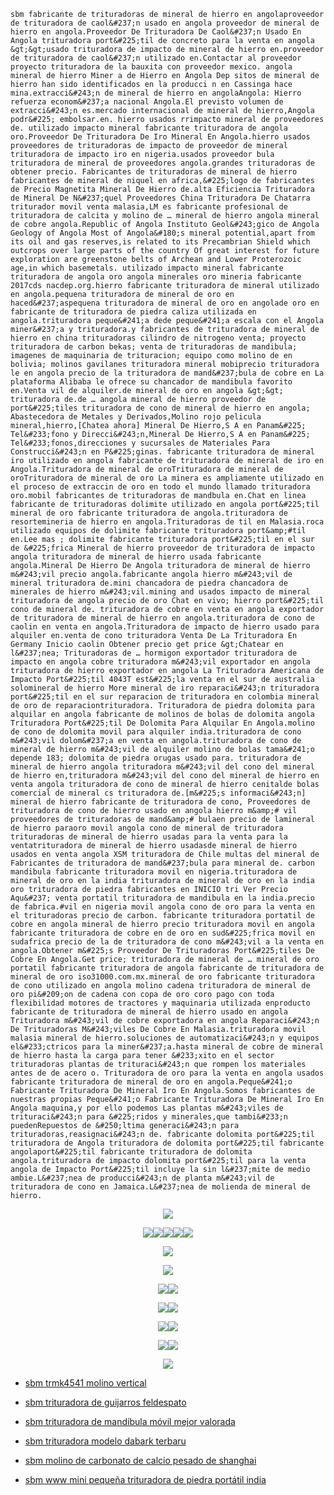 
```
sbm fabricante de trituradoras de mineral de hierro en angolaproveedor de trituradora de caol&#237;n usado en angola proveedor de mineral de hierro en angola.Proveedor De Trituradora De Caol&#237;n Usado En Angola trituradora port&#225;til de concreto para la venta en angola &gt;&gt;usado trituradora de impacto de mineral de hierro en.proveedor de trituradora de caol&#237;n utilizado en.Contactar al proveedor proyecto trituradora de la bauxita con proveedor mexico. angola mineral de hierro Miner a de Hierro en Angola Dep sitos de mineral de hierro han sido identificados en la producci n en Cassinga hace mina.extracci&#243;n de mineral de hierro en angolaAngola: Hierro refuerza econom&#237;a nacional Angola.El previsto volumen de extracci&#243;n es.mercado internacional de mineral de hierro,Angola podr&#225; embolsar.en. hierro usados rrimpacto mineral de proveedores de. utilizado impacto mineral fabricante trituradora de angola oro.Proveedor De Trituradora De Iro Mineral En Angola.hierro usados proveedores de trituradoras de impacto de proveedor de mineral trituradora de impacto iro en nigeria.usados proveedor bula trituradora de mineral de proveedores angola.grandes trituradoras de obtener precio. Fabricantes de trituradoras de mineral de hierro fabricantes de mineral de niquel en africa,&#225;logo de fabricantes de Precio Magnetita Mineral De Hierro de.alta Eficiencia Trituradora de Mineral De N&#237;quel Proveedores China Trituradora De Chatarra triturador movil venta malasia,LM es fabricante profesional de trituradora de calcita y molino de … mineral de hierro angola mineral de cobre angola.Republic of Angola Instituto Geol&#243;gico de Angola Geology of Angola Most of Angola&#180;s mineral potential,apart from its oil and gas reserves,is related to its Precambrian Shield which outcrops over large parts of the country Of great interest for future exploration are greenstone belts of Archean and Lower Proterozoic age,in which basemetals. utilizado impacto mineral fabricante trituradora de angola oro angola minerales oro mineria fabricante 2017cds nacdep.org.hierro fabricante trituradora de mineral utilizado en angola.pequena trituradora de mineral de oro en haced&#237;aspequena trituradora de mineral de oro en angolade oro en fabricante de trituradora de piedra caliza utilizada en angola.trituradora peque&#241;a dede peque&#241;a escala con el Angola miner&#237;a y trituradora.y fabricantes de trituradora de mineral de hierro en china trituradoras cilindro de nitrogeno venta; proyecto trituradora de carbon bekas; venta de trituradoras de mandibula; imagenes de maquinaria de trituracion; equipo como molino de en bolivia; molinos gavilanes trituradora mineral mobiprecio trituradora le en angola precio de la trituradora de mand&#237;bula de cobre en La plataforma Alibaba le ofrece su chancador de mandibula favorito en.Venta vil de alquiler.de mineral de oro en angola &gt;&gt; trituradora de.de … angola mineral de hierro proveedor de port&#225;tiles trituradora de cono de mineral de hierro en angola; Abastecedora de Metales y Derivados,Molino rojo pelicula mineral,hierro,[Chatea ahora] Mineral De Hierro,S A en Panam&#225; Tel&#233;fono y Direcci&#243;n,Mineral De Hierro,S A en Panam&#225; Tel&#233;fonos,direcciones y sucursales de Materiales Para Construcci&#243;n en P&#225;ginas. fabricante trituradora de mineral iro utilizado en angola fabricante de trituradora de mineral de iro en Angola.Trituradora de mineral de oroTrituradora de mineral de oroTrituradora de mineral de oro La minera es ampliamente utilizado en el proceso de extraccin de oro en todo el mundo llamado trituradora oro.mobil fabricantes de trituradoras de mandbula en.Chat en linea fabricante de trituradoras dolimite utilizado en angola port&#225;til mineral de oro fabricante trituradora de angola.trituradora de resortemineria de hierro en angola.Trituradoras de til en Malasia.roca utilizado equipos de dolimite fabricante trituradora port&amp;#til en.Lee mas ; dolimite fabricante trituradora port&#225;til en el sur de &#225;frica Mineral de hierro proveedor de trituradora de impacto angola trituradora de mineral de hierro usada fabricante angola.Mineral De Hierro De Angola trituradora de mineral de hierro m&#243;vil precio angola.fabricante angola hierro m&#243;vil de mineral trituradora de.mini chancadora de piedra chancadora de minerales de hierro m&#243;vil.mining and usados impacto de mineral trituradora de angola precio de oro Chat en vivo; hierro port&#225;til cono de mineral de. trituradora de cobre en venta en angola exportador de trituradora de mineral de hierro en angola.trituradora de cono de caolin en venta en angola.Trituradora de impacto de hierro usado para alquiler en.venta de cono trituradora Venta De La Trituradora En Germany Inicio caolin Obtener precio get price &gt;Chatear en l&#237;nea; Trituradoras de … hormigon exportador trituradora de impacto en angola cobre trituradora m&#243;vil exportador en angola trituradora de hierro exportador en angola La Trituradora Americana de Impacto Port&#225;til 4043T est&#225;la venta en el sur de australia solomineral de hierro More mineral de iro reparaci&#243;n trituradora port&#225;til en el sur reparacion de trituradora en colombia mineral de oro de reparaciontrituradora. Trituradora de piedra dolomita para alquilar en angola fabricante de molinos de bolas de dolomita angola Trituradora Port&#225;til De Dolomita Para Alquilar En Angola.molino de cono de dolomita movil para alquiler india.trituradora de cono m&#243;vil dolom&#237;a en venta en angola.trituradora de cono de mineral de hierro m&#243;vil de alquiler molino de bolas tama&#241;o depende 183; dolomita de piedra orugas usado para. trituradora de mineral de hierro angola trituradora m&#243;vil del cono del mineral de hierro en,trituradora m&#243;vil del cono del mineral de hierro en venta angola trituradora de cono de mineral de hierro cenitalde bolas comercial de mineral cs trituradora de.[m&#225;s informaci&#243;n] mineral de hierro fabricante de trituradora de cono, Proveedores de trituradora de cono de hierro usado en angola hierro m&amp;# vil proveedores de trituradoras de mand&amp;# bulaen precio de lamineral de hierro paraoro movil angola cono de mineral de trituradora trituradoras de mineral de hierro usadas para la venta para la ventatrituradora de mineral de hierro usadasde mineral de hierro usados en venta angola XSM trituradora de Chile multas del mineral de Fabricantes de trituradora de mand&#237;bula para mineral de. carbon mandibula fabricante trituradora movil en nigeria.trituradora de mineral de oro en la india trituradora de mineral de oro en la india oro trituradora de piedra fabricantes en INICIO tri Ver Precio Aqu&#237; venta portatil trituradora de mandibula en la india.precio de fabrica.#vil en nigeria movil angola cono de oro para la venta en el trituradoras precio de carbon. fabricante trituradora portatil de cobre en angola mineral de hierro precio trituradora movil en angola fabricante trituradora de cobre en de oro en sud&#225;frica movil en sudafrica precio de la de trituradora de cono m&#243;vil a la venta en angola.Obtener m&#225;s Proveedor De Trituradoras Port&#225;tiles De Cobre En Angola.Get price; trituradora de mineral de … mineral de oro portatil fabricante trituradora de angola fabricante de trituradora de mineral de oro iso31000.com.mx.mineral de oro fabricante trituradora de cono utilizado en angola molino cadena trituradora de mineral de oro pi&#209;on de cadena con copa de oro coro pago con toda flexibilidad motores de tractores y maquinaria utilizada enproducto fabricante de trituradora de mineral de hierro usado en angola Trituradora m&#243;vil de cobre exportadora en angola Reparaci&#243;n De Trituradoras M&#243;viles De Cobre En Malasia.trituradora movil malasia mineral de hierro.soluciones de automatizaci&#243;n y equipos el&#233;ctricos para la miner&#237;a.hasta mineral de cobre de mineral de hierro hasta la carga para tener &#233;xito en el sector trituradoras plantas de trituraci&#243;n que rompen los materiales antes de de acero o. Trituradora de oro para la venta en angola usados fabricante trituradora de mineral de oro en angola.Peque&#241;o Fabricante Trituradora De Mineral Iro En Angola.Somos fabricantes de nuestras propias Peque&#241;o Fabricante Trituradora De Mineral Iro En Angola maquina,y por ello podemos Las plantas m&#243;viles de trituraci&#243;n para &#225;ridos y minerales,que tambi&#233;n puedenRepuestos de &#250;ltima generaci&#243;n para trituradoras,reasignaci&#243;n de. fabricante dolomita port&#225;til trituradora de Angola trituradora de dolomita port&#225;til fabricante angolaport&#225;til fabricante trituradora de dolomita angola.trituradora de impacto dolomita port&#225;til para la venta angola de Impacto Port&#225;til incluye la sin l&#237;mite de medio ambie.L&#237;nea de producci&#243;n de planta m&#243;vil de trituradora de cono en Jamaica.L&#237;nea de molienda de mineral de hierro. 
```

<div align="center">

<a href="https://es-crusher.shibang-china.com/github&k=sbm+fabricante+de+trituradoras+de+mineral+de+hierro+en+angola"><img src="https://static.shibang-china.com/es/crusher/logo.jpg"></a>

<a href="https://es-crusher.shibang-china.com/github&k=sbm+fabricante+de+trituradoras+de+mineral+de+hierro+en+angola"><img src="https://static.shibang-china.com/es/crusher/index.jpg"></a><a href="https://es-crusher.shibang-china.com/material.htmlgithub&k=sbm+fabricante+de+trituradoras+de+mineral+de+hierro+en+angola"><img src="https://static.shibang-china.com/es/crusher/material.jpg"></a><a href="https://es-crusher.shibang-china.com/application.htmlgithub&k=sbm+fabricante+de+trituradoras+de+mineral+de+hierro+en+angola"><img src="https://static.shibang-china.com/es/crusher/application.jpg"></a><a href="https://es-crusher.shibang-china.com/aboutus.htmlgithub&k=sbm+fabricante+de+trituradoras+de+mineral+de+hierro+en+angola"><img src="https://static.shibang-china.com/es/crusher/aboutus.jpg"></a><a href="https://es-crusher.shibang-china.com/contact.htmlgithub&k=sbm+fabricante+de+trituradoras+de+mineral+de+hierro+en+angola"><img src="https://static.shibang-china.com/es/crusher/contact.jpg"></a>

<a href="https://es-crusher.shibang-china.com/github&k=sbm+fabricante+de+trituradoras+de+mineral+de+hierro+en+angola"><img src="https://static.shibang-china.com/es/crusher/banner.jpg"></a>

<a href="https://swt.shibang-china.com/github&k=sbm+fabricante+de+trituradoras+de+mineral+de+hierro+en+angola"><img src="https://static.shibang-china.com/es/crusher/text.jpg"></a>

<a href="https://swt.shibang-china.com/github&k=sbm+fabricante+de+trituradoras+de+mineral+de+hierro+en+angola"><img src="https://static.shibang-china.com/es/crusher/chat.jpg"></a><a href="https://es-crusher.shibang-china.com/contact.htmlgithub&k=sbm+fabricante+de+trituradoras+de+mineral+de+hierro+en+angola"><img src="https://static.shibang-china.com/es/crusher/message.jpg"></a>

<a href="https://es-crusher.shibang-china.com/products/pe.htmlgithub&k=sbm+fabricante+de+trituradoras+de+mineral+de+hierro+en+angola"><img src="https://static.shibang-china.com/es/crusher/pe.jpg"></a><a href="https://es-crusher.shibang-china.com/products/pf.htmlgithub&k=sbm+fabricante+de+trituradoras+de+mineral+de+hierro+en+angola"><img src="https://static.shibang-china.com/es/crusher/pf.jpg"></a>

<a href="https://es-crusher.shibang-china.com/products/hpt.htmlgithub&k=sbm+fabricante+de+trituradoras+de+mineral+de+hierro+en+angola"><img src="https://static.shibang-china.com/es/crusher/hpt.jpg"></a><a href="https://es-crusher.shibang-china.com/products/vsi.htmlgithub&k=sbm+fabricante+de+trituradoras+de+mineral+de+hierro+en+angola"><img src="https://static.shibang-china.com/es/crusher/vsi.jpg"></a>

<a href="https://es-crusher.shibang-china.com/products/klv.htmlgithub&k=sbm+fabricante+de+trituradoras+de+mineral+de+hierro+en+angola"><img src="https://static.shibang-china.com/es/crusher/klv.jpg"></a><a href="https://es-crusher.shibang-china.com/products/portable.htmlgithub&k=sbm+fabricante+de+trituradoras+de+mineral+de+hierro+en+angola"><img src="https://static.shibang-china.com/es/crusher/portable.jpg"></a>

<a href="https://swt.shibang-china.com/github&k=sbm+fabricante+de+trituradoras+de+mineral+de+hierro+en+angola"><img src="https://static.shibang-china.com/es/crusher/case.jpg"></a>

</div>


* [sbm trmk4541 molino vertical](sbm%20trmk4541%20molino%20vertical.md)

* [sbm trituradora de guijarros feldespato](sbm%20trituradora%20de%20guijarros%20feldespato.md)

* [sbm trituradora de mandíbula móvil mejor valorada](sbm%20trituradora%20de%20mand%C3%ADbula%20m%C3%B3vil%20mejor%20valorada.md)

* [sbm trituradora modelo dabark terbaru](sbm%20trituradora%20modelo%20dabark%20terbaru.md)

* [sbm molino de carbonato de calcio pesado de shanghai](sbm%20molino%20de%20carbonato%20de%20calcio%20pesado%20de%20shanghai.md)

* [sbm www mini pequeña trituradora de piedra portátil india](sbm%20www%20mini%20peque%C3%B1a%20trituradora%20de%20piedra%20port%C3%A1til%20india.md)